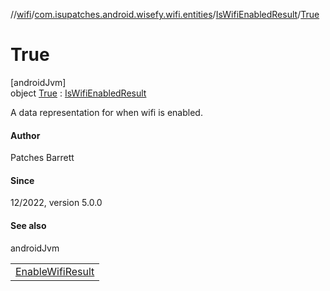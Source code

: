 //[wifi](../../../../index.md)/[com.isupatches.android.wisefy.wifi.entities](../../index.md)/[IsWifiEnabledResult](../index.md)/[True](index.md)

# True

[androidJvm]\
object [True](index.md) : [IsWifiEnabledResult](../index.md)

A data representation for when wifi is enabled.

#### Author

Patches Barrett

#### Since

12/2022, version 5.0.0

#### See also

androidJvm

| |
|---|
| [EnableWifiResult](../../-enable-wifi-result/index.md) |
